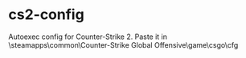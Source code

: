 # cs2-config
Autoexec config for Counter-Strike 2.
Paste it in <Steam>\steamapps\common\Counter-Strike Global Offensive\game\csgo\cfg

